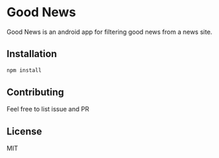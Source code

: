 # Good News
Good News is an android app for filtering good news from a news site.

## Installation

```bash
npm install 
```

## Contributing

Feel free to list issue and PR

## License

MIT
